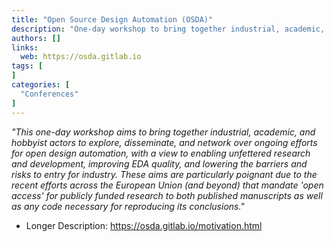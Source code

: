 ```yaml
---
title: "Open Source Design Automation (OSDA)"
description: "One-day workshop to bring together industrial, academic, and hobbyist actors to explore, disseminate, and network over ongoing efforts for open design automation"
authors: []
links:
  web: https://osda.gitlab.io
tags: [
]
categories: [
  "Conferences"
]
---
```


*"This one-day workshop aims to bring together industrial, academic, and hobbyist actors to explore, disseminate, and network over ongoing efforts for open design automation, with a view to enabling unfettered research and development, improving EDA quality, and lowering the barriers and risks to entry for industry. These aims are particularly poignant due to the recent efforts across the European Union (and beyond) that mandate 'open access' for publicly funded research to both published manuscripts as well as any code necessary for reproducing its conclusions."*

<!--more-->

- Longer Description: https://osda.gitlab.io/motivation.html
